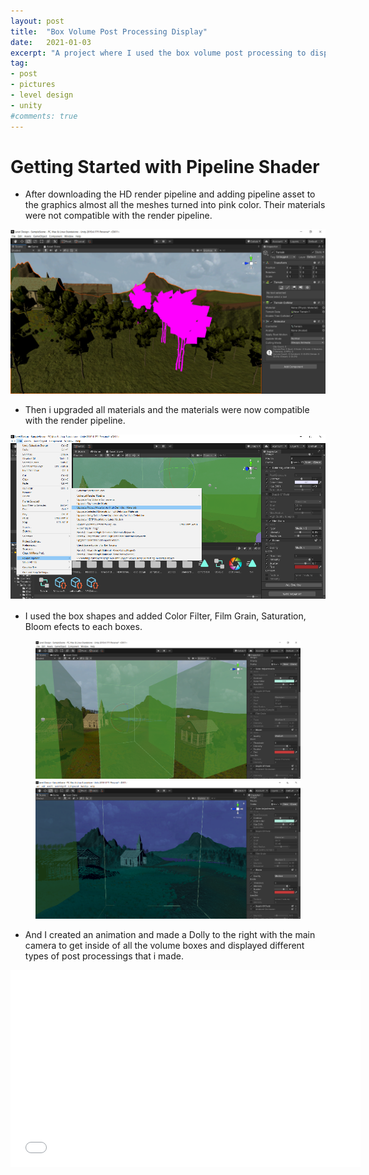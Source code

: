 ```yaml
---
layout: post
title:  "Box Volume Post Processing Display"
date:   2021-01-03
excerpt: "A project where I used the box volume post processing to display the level I designed"
tag:
- post
- pictures
- level design
- unity 
#comments: true
---
```

# Getting Started with Pipeline Shader

* After downloading the HD render pipeline and adding pipeline asset to the graphics almost all the meshes turned into pink color. Their materials were not compatible with the render pipeline. 

<img src="\assets\img\LevelDesignpost\pinkassets.png"/>

* Then i upgraded all materials and the materials were now compatible with the render pipeline. 

<img src="\assets\img\LevelDesignpost\upgradeMaterials.png"/>

* I used the box shapes and added Color Filter, Film Grain, Saturation, Bloom efects to each boxes. 

<figure class="half">
	<img src="\assets\img\LevelDesignpost\boxvolumepic.png"/>
	<img src="\assets\img\LevelDesignpost\boxvolumeinsidepic.png"/>
</figure>

* And I created an animation and made a Dolly to the right with the main camera to get inside of all the volume boxes and displayed different types of post processings that i made. 

<iframe width="560" height="315" src="//www.youtube.com/embed/EuzfzwchzzE" frameborder="0"> </iframe>
